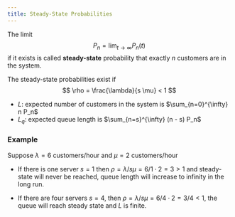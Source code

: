 ```yaml
---
title: Steady-State Probabilities
---
```

The limit
$$
P_n = \lim_{t \to \infty} P_n(t)
$$
if it exists is called **steady-state** probability that exactly $n$ customers are in the system.

The steady-state probabilities exist if
$$
\rho = \frac{\lambda}{s \mu} < 1
$$
-   $L$: expected number of customers in the system is $\sum_{n=0}^{\infty} n P_n$
-   $L_q$: expected queue length is $\sum_{n=s}^{\infty} (n - s) P_n$
### Example
Suppose $\lambda = 6$ customers/hour and $\mu = 2$ customers/hour

-   If there is one server $s = 1$ then $\rho = \lambda/s\mu = 6/1 \cdot 2 = 3 > 1$ and steady-state will never be reached, queue length will increase to infinity in the long run.

-   If there are four servers $s = 4$, then $\rho = \lambda/s\mu = 6/4 \cdot 2 = 3/4 < 1$, the queue will reach steady state and $L$ is finite.
